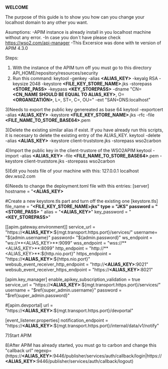 **WELCOME**

The purpose of this guide is to show you how can you change your localhost domain to any other you want.

Asumptions:
-APIM instance is already install in you localhost machine without any error. -In case you don´t have please check https://wso2.com/api-manager
-This Excersice was done with te version of APIM 4.3.0

Steps:

1) With the instance of the APIM turn off you must go to this directory API_HOME/repository/resources/security
2) Run this command: keytool -genkey -alias **<ALIAS_KEY>** -keyalg RSA  -keysize 2048 -keystore **<FILE_KEY_STORE_NAME>**.jks -storepass **<STORE_PASS>** -keypass **<KEY_STOREPASS>** -dname "CN=**<CN_NAME SHOULD BE EQUAL TO ALIAS_KEY>**, O=**<ORGANIZATIÓN>**, L=**<LOCATION>**, ST=**<STATE>**, C=**<XX>**, OU=**<BUSINESS UNIT>**" -ext "SAN=DNS:localhost"

3)Needs to export the public key genereated as base 64
keytool -exportcert -alias **<ALIAS_KEY>** -keystore **<FILE_KEY_STORE_NAME>**.jks -rfc -file **<FILE_NAME_TO_STORE_BASE64>**.pem

3)Delete the existing similar alias if exist. If you have already run this scripts, it is necesary to delete the existing entry of the ALIAS_KEY.
keytool -delete -alias **<ALIAS_KEY>**  -keystore client-truststore.jks -storepass wso2carbon

4)Import the public key in the client-trustore of the WSO2APIM
keytool -import -alias **<ALIAS_KEY>** -file **<FILE_NAME_TO_STORE_BASE64>**.pem -keystore client-truststore.jks -storepass wso2carbon

5)Edit you hosts file of your machine with this:
127.0.0.1	localhost dev.wso2.com

6)Needs to change the deployment.toml file with this entries:
[server]
hostname = "**<ALIAS_KEY>**

#Create a new keystore.tls part and turn off the existing one
[keystore.tls]
file_name =  "**<FILE_KEY_STORE_NAME>**jks"
type =  "JKS"
password =  "**<STORE_PASS>** "
alias =  "**<ALIAS_KEY>**"
key_password =  "**<KEY_STOREPASS>**"

[[apim.gateway.environment]]
service_url = "https://**<ALIAS_KEY>**:${mgt.transport.https.port}/services/"
username= "${admin.username}"
password= "${admin.password}"
ws_endpoint = "ws://**<ALIAS_KEY>**:9099"
wss_endpoint = "wss://**<ALIAS_KEY>**:8099"
http_endpoint = "http://**<ALIAS_KEY>**:${http.nio.port}"
https_endpoint = "https://**<ALIAS_KEY>**:${https.nio.port}"
websub_event_receiver_http_endpoint = "http://**<ALIAS_KEY>**:9021"
websub_event_receiver_https_endpoint = "https://**<ALIAS_KEY>**:8021"


[apim.key_manager]
enable_apikey_subscription_validation = true
service_url = "https://**<ALIAS_KEY>**:${mgt.transport.https.port}/services/"
username = "$ref{super_admin.username}"
password = "$ref{super_admin.password}"

#[apim.devportal]
url = "https://**<ALIAS_KEY>**:${mgt.transport.https.port}/devportal"

[event_listener.properties]
notification_endpoint = "https://**<ALIAS_KEY>**:${mgt.transport.https.port}/internal/data/v1/notify"


7)Start APIM

8)After APIM has already started, you must go to carbon and change this "callback url"
regexp=(https://**<ALIAS_KEY>**:9446/publisher/services/auth/callback/login|https://**<ALIAS_KEY>**:9446/publisher/services/auth/callback/logout)





